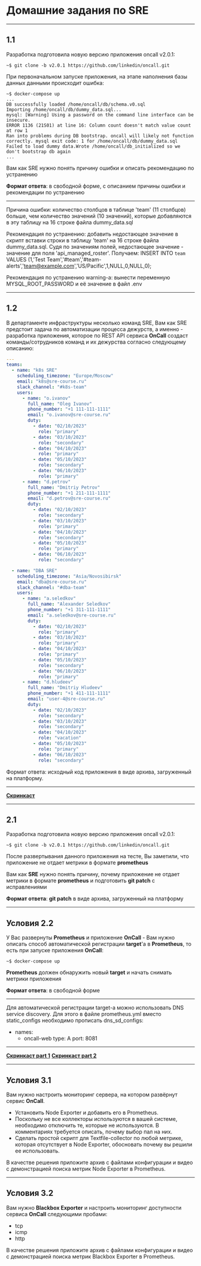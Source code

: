 # Домашние задания по SRE

---

## 1.1

Разработка подготовила новую версию приложения oncall v2.0.1:

```
~$ git clone -b v2.0.1 https://github.com/linkedin/oncall.git
```

При первоначальном запуске приложения, на этапе наполнения базы данных данными происходит ошибка:

```
~$ docker-compose up
...
DB successfully loaded /home/oncall/db/schema.v0.sql
Importing /home/oncall/db/dummy_data.sql...
mysql: [Warning] Using a password on the command line interface can be insecure.
ERROR 1136 (21S01) at line 16: Column count doesn't match value count at row 1
Ran into problems during DB bootstrap. oncall will likely not function correctly. mysql exit code: 1 for /home/oncall/db/dummy_data.sql
Failed to load dummy data.Wrote /home/oncall/db_initialized so we don't bootstrap db again
...
```

Вам как SRE нужно понять причину ошибки и описать рекомендацию по устранению

**Формат ответа**: в свободной форме, с описанием причины ошибки и рекомендации по устранению

---

Причина ошибки: количество столбцов в таблице 'team' (11 столбцов) больше, чем количество значений (10 значений), которые добавляются в эту таблицу на 16 строке файла dummy_data.sql

Рекомендация по устранению: добавить недостающее значение в скрипт вставки строки в таблицу 'team' на 16 строке файла dummy_data.sql. Судя по значениям полей, недостающее значение - значение для поля 'api_managed_roster'. Получаем: INSERT INTO `team` VALUES (1,'Test Team','#team','#team-alerts','team@example.com','US/Pacific',1,NULL,0,NULL,0);

Рекомендация по устранению warning-a: вынести переменную MYSQL_ROOT_PASSWORD и её значение в файл .env

---

## 1.2

В департаменте инфраструктуры несколько команд SRE, Вам как SRE предстоит задача по автоматизации процесса дежурств, а именно - разработка приложения, которое по REST API сервиса **OnCall** создаст команды/сотрудников команд и их дежурства согласно следующему описанию:

```yaml
---
teams:
  - name: "k8s SRE"
    scheduling_timezone: "Europe/Moscow"
    email: "k8s@sre-course.ru"
    slack_channel: "#k8s-team"
    users:
      - name: "o.ivanov"
        full_name: "Oleg Ivanov"
        phone_number: "+1 111-111-1111"
        email: "o.ivanov@sre-course.ru"
        duty:
          - date: "02/10/2023"
            role: "primary"
          - date: "03/10/2023"
            role: "secondary"
          - date: "04/10/2023"
            role: "primary"
          - date: "05/10/2023"
            role: "secondary"
          - date: "06/10/2023"
            role: "primary"
      - name: "d.petrov"
        full_name: "Dmitriy Petrov"
        phone_number: "+1 211-111-1111"
        email: "d.petrov@sre-course.ru"
        duty:
          - date: "02/10/2023"
            role: "secondary"
          - date: "03/10/2023"
            role: "primary"
          - date: "04/10/2023"
            role: "secondary"
          - date: "05/10/2023"
            role: "primary"
          - date: "06/10/2023"
            role: "secondary"

  - name: "DBA SRE"
    scheduling_timezone: "Asia/Novosibirsk"
    email: "dba@sre-course.ru"
    slack_channel: "#dba-team"
    users:
      - name: "a.seledkov"
        full_name: "Alexander Seledkov"
        phone_number: "+1 311-111-1111"
        email: "a.seledkov@sre-course.ru"
        duty:
          - date: "02/10/2023"
            role: "primary"
          - date: "03/10/2023"
            role: "primary"
          - date: "04/10/2023"
            role: "primary"
          - date: "05/10/2023"
            role: "secondary"
          - date: "06/10/2023"
            role: "primary"
      - name: "d.hludeev"
        full_name: "Dmitriy Hludeev"
        phone_number: "+1 411-111-1111"
        email: "user-4@sre-course.ru"
        duty:
          - date: "02/10/2023"
            role: "secondary"
          - date: "03/10/2023"
            role: "secondary"
          - date: "04/10/2023"
            role: "vacation"
          - date: "05/10/2023"
            role: "primary"
          - date: "06/10/2023"
            role: "secondary"
```

Формат ответа: исходный код приложения в виде архива, загруженный на платформу.

---

**[Скринкаст](https://youtu.be/qt7kG99BpNA)**

---

## 2.1

Разработка подготовила новую версию приложения oncall v2.0.1:

```
~$ git clone -b v2.0.1 https://github.com/linkedin/oncall.git
```

После развертывания данного приложения на тесте, Вы заметили, что приложение не отдает метрики в формате **prometheus**

Вам как **SRE** нужно понять причину, почему приложение не отдает метрики в формате **prometheus** и подготовить **git patch** с исправлениями

**Формат ответа**: **git patch** в виде архива, загруженный на платформу

---

## Условия 2.2

У Вас развернуты **Prometheus** и приложение **OnCall** - Вам нужно описать способ автоматической регистрации **target**'a в **Prometheus**, то есть при запуске приложения **OnCall**:

```
~$ docker-compose up
```

**Prometheus** должен обнаружить новый **target** и начать снимать метрики приложения

**Формат ответа**: в свободной форме

---

Для автоматической регистрации target-a можно использовать DNS service discovery. Для этого в файле prometheus.yml вместо static_configs необходимо прописать 
dns_sd_configs:
  - names:
      - oncall-web
    type: A
    port: 8081

---

**[Скринкаст part 1](https://youtu.be/HJfOLofqzDw)**
**[Скринкаст part 2](https://youtu.be/vTh668cW51k)**

---

## Условия 3.1

Вам нужно настроить мониторинг сервера, на котором развёрнут сервис **OnCall**.

- Установить Node Exporter и добавить его в Prometheus.
- Поскольку не все коллекторы используются в вашей системе, необходимо отключить те, которые не используются. В комментариях требуется описать, почему выбор пал на них.
- Сделать простой скрипт для Textfile-collector по любой метрике, которая отсутствует в Node Exporter, обосновать почему вы решили ее использовать.

В качестве решения приложите архив с файлами конфигурации и видео с демонстрацией поиска метрик Node Exporter в Prometheus.

---

## Условия 3.2

Вам нужно **Blackbox Exporter** и настроить мониторинг доступности сервиса **OnCall** следующими пробами:

- tcp
- icmp
- http

В качестве решения приложите архив с файлами конфигурации и видео с демонстрацией поиска метрик Blackbox Exporter в Prometheus.